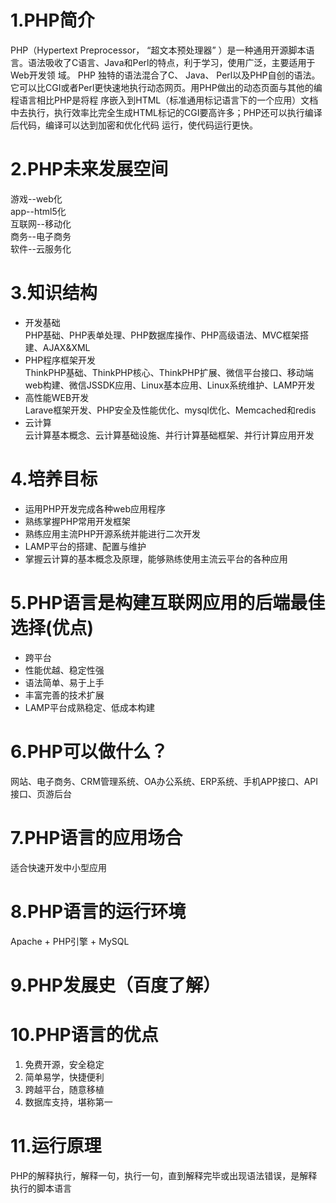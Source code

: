 # 1.PHP简介
PHP（Hypertext Preprocessor， “超文本预处理器” ）是一种通用开源脚本语言。语法吸收了C语言、Java和Perl的特点，利于学习，使用广泛，主要适用于Web开发领
域。 PHP 独特的语法混合了C、 Java、 Perl以及PHP自创的语法。它可以比CGI或者Perl更快速地执行动态网页。用PHP做出的动态页面与其他的编程语言相比PHP是将程
序嵌入到HTML（标准通用标记语言下的一个应用）文档中去执行，执行效率比完全生成HTML标记的CGI要高许多；PHP还可以执行编译后代码，编译可以达到加密和优化代码
运行，使代码运行更快。
# 2.PHP未来发展空间
游戏--web化  
app--html5化  
互联网--移动化  
商务--电子商务  
软件--云服务化  
# 3.知识结构
- 开发基础   
	PHP基础、PHP表单处理、PHP数据库操作、PHP高级语法、MVC框架搭建、AJAX&XML
- PHP程序框架开发  
ThinkPHP基础、ThinkPHP核心、ThinkPHP扩展、微信平台接口、移动端web构建、微信JSSDK应用、Linux基本应用、Linux系统维护、LAMP开发
- 高性能WEB开发  
	Larave框架开发、PHP安全及性能优化、mysql优化、Memcached和redis
- 云计算  
	云计算基本概念、云计算基础设施、并行计算基础框架、并行计算应用开发  
# 4.培养目标
- 运用PHP开发完成各种web应用程序
- 熟练掌握PHP常用开发框架
- 熟练应用主流PHP开源系统并能进行二次开发
- LAMP平台的搭建、配置与维护
- 掌握云计算的基本概念及原理，能够熟练使用主流云平台的各种应用
# 5.PHP语言是构建互联网应用的后端最佳选择(优点)
+ 跨平台  
+ 性能优越、稳定性强  
+ 语法简单、易于上手  
+ 丰富完善的技术扩展  
+ LAMP平台成熟稳定、低成本构建  
# 6.PHP可以做什么？  
网站、电子商务、CRM管理系统、OA办公系统、ERP系统、手机APP接口、API接口、页游后台
# 7.PHP语言的应用场合  
适合快速开发中小型应用  
# 8.PHP语言的运行环境  
Apache + PHP引擎 + MySQL  
# 9.PHP发展史（百度了解）
# 10.PHP语言的优点  
1. 免费开源，安全稳定  
2. 简单易学，快捷便利  
3. 跨越平台，随意移植  
4. 数据库支持，堪称第一  
# 11.运行原理  
PHP的解释执行，解释一句，执行一句，直到解释完毕或出现语法错误，是解释执行的脚本语言  


